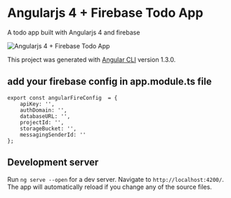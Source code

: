 # Angularjs 4 + Firebase Todo App

A todo app built with Angularjs 4 and firebase 

![Angularjs 4 + Firebase Todo App](https://github.com/nazmulrockon/angularJs4_Firebase_ToDoApp/blob/master/src/assets/todoapp.PNG)

This project was generated with [Angular CLI](https://github.com/angular/angular-cli) version 1.3.0.



## add your firebase config in app.module.ts file

```
export const angularFireConfig  = {
    apiKey: '',
    authDomain: '',
    databaseURL: '',
    projectId: '',
    storageBucket: '',
    messagingSenderId: ''
};
```

## Development server

Run `ng serve --open` for a dev server. Navigate to `http://localhost:4200/`. The app will automatically reload if you change any of the source files.


